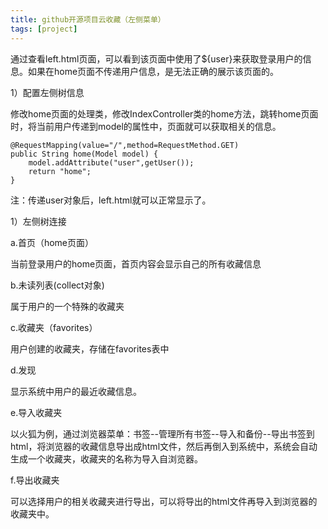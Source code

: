 ```yaml
---
title: github开源项目云收藏（左侧菜单）
tags: [project]
---
```


通过查看left.html页面，可以看到该页面中使用了${user}来获取登录用户的信息。如果在home页面不传递用户信息，是无法正确的展示该页面的。

1）配置左侧树信息

修改home页面的处理类，修改IndexController类的home方法，跳转home页面时，将当前用户传递到model的属性中，页面就可以获取相关的信息。

```
@RequestMapping(value="/",method=RequestMethod.GET)
public String home(Model model) {
    model.addAttribute("user",getUser());
    return "home";
}
```

注：传递user对象后，left.html就可以正常显示了。

1）左侧树连接

a.首页（home页面）

当前登录用户的home页面，首页内容会显示自己的所有收藏信息

b.未读列表(collect对象)

属于用户的一个特殊的收藏夹

c.收藏夹（favorites）

用户创建的收藏夹，存储在favorites表中

d.发现

显示系统中用户的最近收藏信息。

e.导入收藏夹

以火狐为例，通过浏览器菜单：书签--管理所有书签--导入和备份--导出书签到html，将浏览器的收藏信息导出成html文件，然后再倒入到系统中，系统会自动生成一个收藏夹，收藏夹的名称为导入自浏览器。

f.导出收藏夹

可以选择用户的相关收藏夹进行导出，可以将导出的html文件再导入到浏览器的收藏夹中。